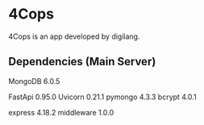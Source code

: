 # 4Cops

4Cops is an app developed by digilang.

## Dependencies (Main Server)
MongoDB 6.0.5

FastApi 0.95.0
Uvicorn 0.21.1
pymongo 4.3.3
bcrypt  4.0.1

express 4.18.2
middleware 1.0.0
